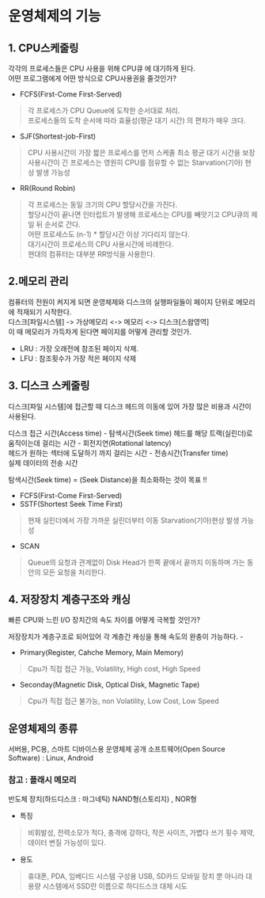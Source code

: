 # 운영체제의 기능

## 1. CPU스케줄링

각각의 프로세스들은 CPU 사용을 위해 CPU큐 에 대기하게 된다.  
어떤 프로그램에게 어떤 방식으로 CPU사용권을 줄것인가?  

- FCFS(First-Come First-Served)  
> 각 프로세스가 CPU Queue에 도착한 순서대로 처리.  
> 프로세스들의 도착 순서에 따라 효율성(평균 대기 시간) 의 편차가 매우 크다.  
- SJF(Shortest-job-First)
> CPU 사용시간이 가장 짧은 프로세스를 먼저 스케줄
> 최소 평균 대기 시간을 보장
> 사용시간이 긴 프로세스는 영원히 CPU를 점유할 수 없는 Starvation(기아) 현상 발생 가능성  
- RR(Round Robin)
> 각 프로세스는 동일 크기의 CPU 할당시간을 가진다.  
> 할당시간이 끝나면 인터럽트가 발생해 프로세스는 CPU를 빼앗기고 CPU큐의 제일 뒤 순서로 간다.  
> 어떤 프로세스도 (n-1) * 할당시간 이상 기다리지 않는다.  
> 대기시간이 프로세스의 CPU 사용시간에 비례한다.   
> 현대의 컴퓨터는 대부분 RR방식을 사용한다.  

## 2.메모리 관리

컴퓨터의 전원이 켜지게 되면 운영체제와 디스크의 실행파일들이 페이지 단위로 메모리에 적재되기 시작한다.  
디스크[파일시스템] -> 가상메모리 <-> 메모리 <-> 디스크[스왑영역]    
이 때 메모리가 가득차게 된다면 페이지를 어떻게 관리할 것인가.  

- LRU : 가장 오래전에 참조된 페이지 삭제.
- LFU : 참조횟수가 가장 적은 페이지 삭제

## 3. 디스크 스케줄링

디스크[파일 시스템]에 접근할 때 디스크 헤드의 이동에 있어
가장 많은 비용과 시간이 사용된다.

디스크 접근 시간(Access time) - 탐색시간(Seek time)
헤드를 해당 트랙(실린더)로 움직이는데 걸리는 시간 - 회전지연(Rotational latency)  
헤드가 원하는 섹터에 도달하기 까지 걸리는 시간 - 전송시간(Transfer time)  
실제 데이터의 전송 시간

탐색시간(Seek time) = (Seek Distance)을 최소화하는 것이 목표 !!

- FCFS(First-Come First-Served)
- SSTF(Shortest Seek Time First)
> 현재 실린더에서 가장 가까운 실린더부터 이동
> Starvation(기아)현상 발생 가능성
- SCAN
> Queue의 요청과 관계없이 Disk Head가 한쪽 끝에서 끝까지 이동하며 가는 동안의 모든 요청을 처리한다.

## 4. 저장장치 계층구조와 캐싱

빠른 CPU와 느린 I/O 장치간의 속도 차이를 어떻게 극복할 것인가?  

저장장치가 계층구조로 되어있어 각 계층간 캐싱을 통해 속도의 완충이 가능하다. - 
- Primary(Register, Cahche Memory, Main Memory) 
> Cpu가 직접 접근 가능, Volatility, High cost, High Speed
- Seconday(Magnetic Disk, Optical Disk, Magnetic Tape)
> Cpu가 직접 접근 불가능, non Volatility, Low Cost, Low Speed

## 운영체제의 종류

서버용, PC용, 스마트 디바이스용 운영체제
공개 소프트웨어(Open Source Software) : Linux, Android

### 참고 : 플래시 메모리

반도체 장치(하드디스크 : 마그네틱)
NAND형(스토리지) , NOR형

- 특징
> 비휘발성, 전력소모가 적다, 충격에 강하다, 작은 사이즈, 가볍다
> 쓰기 횟수 제약, 데이터 변질 가능성이 있다.

- 용도
> 휴대폰, PDA, 임베디드 시스템 구성용
> USB, SD카드
> 모바일 장치 뿐 아니라 대용량 시스템에서 SSD란 이름으로 하디드스크 대체 시도
